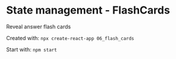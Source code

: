 # State management - FlashCards

Reveal answer flash cards

Created with: `npx create-react-app 06_flash_cards`

Start with: `npm start`
